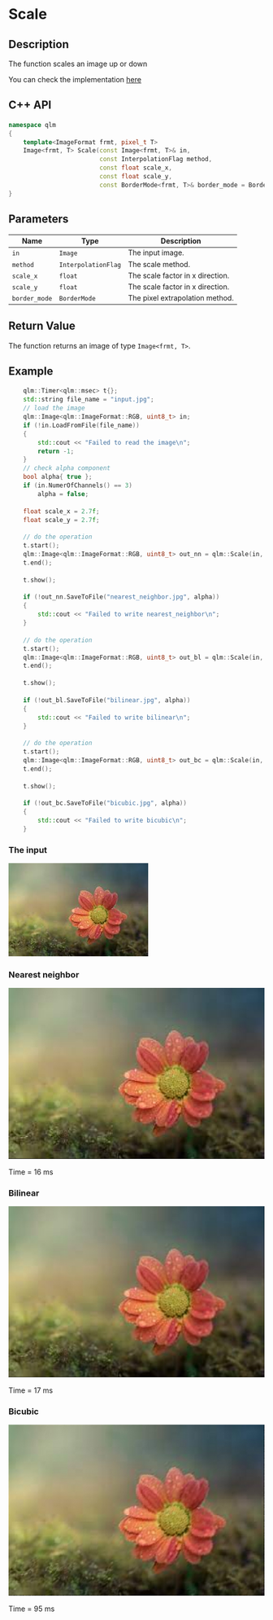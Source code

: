 # Scale

## Description
The function scales an image up or down

You can check the implementation [here](../../../../source/Scale.cpp)

## C++ API
```c++
namespace qlm
{
	template<ImageFormat frmt, pixel_t T>
	Image<frmt, T> Scale(const Image<frmt, T>& in,
						 const InterpolationFlag method,
		                 const float scale_x, 
		                 const float scale_y,
						 const BorderMode<frmt, T>& border_mode = BorderMode<frmt, T>{});
}
```

## Parameters

| Name           | Type               | Description                      |
|----------------|--------------------|----------------------------------|
| `in`           | `Image`            | The input image.                 |
| `method`       | `InterpolationFlag`| The scale method.                |
| `scale_x`      | `float`            | The scale factor in x direction. |
| `scale_y`      | `float`            | The scale factor in x direction. |
| `border_mode`  | `BorderMode`       | The pixel extrapolation method.  |

## Return Value
The function returns an image of type `Image<frmt, T>`.

## Example

```c++
	qlm::Timer<qlm::msec> t{};
	std::string file_name = "input.jpg";
	// load the image
	qlm::Image<qlm::ImageFormat::RGB, uint8_t> in;
	if (!in.LoadFromFile(file_name))
	{
		std::cout << "Failed to read the image\n";
		return -1;
	}
	// check alpha component
	bool alpha{ true };
	if (in.NumerOfChannels() == 3)
		alpha = false;

	float scale_x = 2.7f;
	float scale_y = 2.7f;

	// do the operation
	t.start();
	qlm::Image<qlm::ImageFormat::RGB, uint8_t> out_nn = qlm::Scale(in, qlm::InterpolationFlag::NEAREST_NEIGHBOR, scale_x, scale_y);
	t.end();

	t.show();

	if (!out_nn.SaveToFile("nearest_neighbor.jpg", alpha))
	{
		std::cout << "Failed to write nearest_neighbor\n";
	}

	// do the operation
	t.start();
	qlm::Image<qlm::ImageFormat::RGB, uint8_t> out_bl = qlm::Scale(in, qlm::InterpolationFlag::BILINEAR, scale_x, scale_y);
	t.end();

	t.show();

	if (!out_bl.SaveToFile("bilinear.jpg", alpha))
	{
		std::cout << "Failed to write bilinear\n";
	}

	// do the operation
	t.start();
	qlm::Image<qlm::ImageFormat::RGB, uint8_t> out_bc = qlm::Scale(in, qlm::InterpolationFlag::BICUBIC, scale_x, scale_y);
	t.end();

	t.show();

	if (!out_bc.SaveToFile("bicubic.jpg", alpha))
	{
		std::cout << "Failed to write bicubic\n";
	}
```
### The input
![Input Image](input.jpg)
### Nearest neighbor
![Input Image](nearest_neighbor.jpg)

Time = 16 ms
### Bilinear
![Input Image](bilinear.jpg)

Time = 17 ms
### Bicubic
![Input Image](bicubic.jpg)

Time = 95 ms
